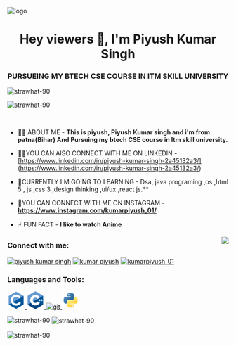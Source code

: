 ![logo](https://github.com/strawhat-90/strawhat-90/blob/main/PIYUSH%20KUMAR%20SINGH%20(1).png)   

<h1 align="center">Hey viewers 👋, I'm Piyush Kumar Singh</h1>     
  
<h3 align="center">PURSUEING MY BTECH CSE COURSE IN ITM SKILL UNIVERSITY</h3>       


<p align="left"> <img src="https://komarev.com/ghpvc/?username=strawhat-90&label=Profile%20views&color=0e75b6&style=flat" alt="strawhat-90" /> </p>  
 
<p align="left"> <a href="https://github.com/ryo-ma/github-profile-trophy"><img src="https://github-profile-trophy.vercel.app/?username=strawhat-90" alt="strawhat-90" /></a> </p>

<p align="left"> <a href="https://twitter.com/" target="blank"><img src="https://img.shields.io/twitter/follow/?logo=twitter&style=for-the-badge" alt="" /></a> </p>   

- 👱🏻 ABOUT ME - **This is piyush, Piyush Kumar singh and i'm from patna(Bihar) And Pursuing my btech CSE course in Itm skill university.**          
  
- ✌🏻YOU CAN AlSO CONNECT WITH ME ON LINKEDIN - [https://www.linkedin.com/in/piyush-kumar-singh-2a45132a3/]  (https://www.linkedin.com/in/piyush-kumar-singh-2a45132a3/)
   
- 📄CURRENTLY I'M GOING TO LEARNING - Dsa, java programing ,os ,html 5 , js ,css 3 ,design thinking ,ui/ux ,react js.** 

- 🤝YOU CAN CONNECT WITH ME ON INSTAGRAM - **https://www.instagram.com/kumarpiyush_01/**     
 
- ⚡ FUN FACT - **I like to watch Anime**
      
<img  align="right" src="https://lh3.googleusercontent.com/drive-viewer/AEYmBYQbPXiop7HBoC4WO2xpfUXemA8FdsTGWNjfrH2_7mmGVboFsZiFbbJzuEjjpAXTx8pXtdRKBTymBWDwIP55B5Ep--jxrg=s2560"/>  

<h3 align="left">Connect with me:</h3>  
<p align="left"> 

<a href="https://linkedin.com/in/piyush kumar singh" target="blank"><img align="center" src="https://raw.githubusercontent.com/rahuldkjain/github-profile-readme-generator/master/src/images/icons/Social/linked-in-alt.svg" alt="piyush kumar singh" height="30" width="40" /></a>
<a href="https://fb.com/kumar piyush" target="blank"><img align="center" src="https://raw.githubusercontent.com/rahuldkjain/github-profile-readme-generator/master/src/images/icons/Social/facebook.svg" alt="kumar piyush" height="30" width="40" /></a>
<a href="https://instagram.com/kumarpiyush_01" target="blank"><img align="center" src="https://raw.githubusercontent.com/rahuldkjain/github-profile-readme-generator/master/src/images/icons/Social/instagram.svg" alt="kumarpiyush_01" height="30" width="40" /></a> 
</p>

<h3 align="left">Languages and Tools:</h3>
<p align="left"> <a href="https://www.cprogramming.com/" target="_blank" rel="noreferrer"> <img src="https://raw.githubusercontent.com/devicons/devicon/master/icons/c/c-original.svg" alt="c" width="40" height="40"/> </a> <a href="https://www.w3schools.com/cpp/" target="_blank" rel="noreferrer"> <img src="https://raw.githubusercontent.com/devicons/devicon/master/icons/cplusplus/cplusplus-original.svg" alt="cplusplus" width="40" height="40"/> </a> <a href="https://git-scm.com/" target="_blank" rel="noreferrer"> <img src="https://www.vectorlogo.zone/logos/git-scm/git-scm-icon.svg" alt="git" width="40" height="40"/> </a> <a href="https://www.python.org" target="_blank" rel="noreferrer"> <img src="https://raw.githubusercontent.com/devicons/devicon/master/icons/python/python-original.svg" alt="python" width="40" height="40"/> </a> </p>

<p><img align="left" src="https://github-readme-stats.vercel.app/api/top-langs?username=strawhat-90&show_icons=true&locale=en&layout=compact" alt="strawhat-90" /></p>

<p>&nbsp;<img align="center" src="https://github-readme-stats.vercel.app/api?username=strawhat-90&show_icons=true&locale=en" alt="strawhat-90" /></p>

<p><img align="center" src="https://github-readme-streak-stats.herokuapp.com/?user=strawhat-90&" alt="strawhat-90" /></p> 
